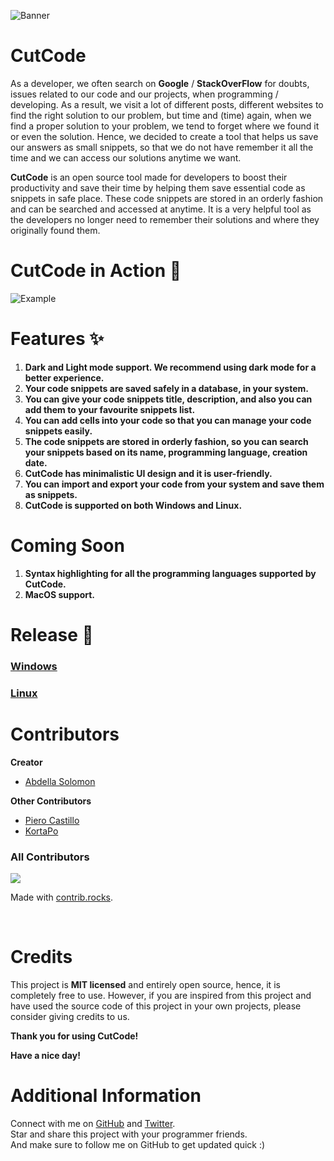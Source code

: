 ![Banner](https://user-images.githubusercontent.com/63385587/135706502-35fee274-a8d2-48da-b9a9-50213ae3104a.png)


# CutCode

As a developer, we often search on <strong>Google</strong> / <strong>StackOverFlow</strong> for doubts, issues related to our code and our projects, when programming / developing. As a result, we visit a lot of different posts, different websites to find the right solution to our problem, but time and (time) again, when we find a proper solution to your problem, we tend to forget where we found it or even the solution. Hence, we decided to create a tool that helps us save our answers as small snippets, so that we do not have remember it all the time and we can access our solutions anytime we want.

<b>CutCode</b> is an open source tool made for developers to boost their productivity and save their time by helping them save essential code as snippets in safe place. These code snippets are stored in an orderly fashion and can be searched and accessed at anytime. It is a very helpful tool as the developers no longer need to remember their solutions and where they originally found them. 


# CutCode in Action 🎨
![Example](https://github.com/Abdesol/CutCode/blob/master/imgs/cutcode.gif)


# Features ✨

1. **Dark and Light mode support. We recommend using dark mode for a better experience.**
2. **Your code snippets are saved safely in a database, in your system.**
3. **You can give your code snippets title, description, and also you can add them to your favourite snippets list.**
4. **You can add cells into your code so that you can manage your code snippets easily.**
5. **The code snippets are stored in orderly fashion, so you can search your snippets based on its name, programming language, creation date.**
6. **CutCode has minimalistic UI design and it is user-friendly.**
7. **You can import and export your code from your system and save them as snippets.**
8. **CutCode is supported on both Windows and Linux.**

# Coming Soon 
1. **Syntax highlighting for all the programming languages supported by CutCode.**
2. **MacOS support.**


# Release 🚀
### [Windows](https://github.com/Abdesol/CutCode/releases/download/v3.0.0/CutCode.v3.0.0.Win.x64.exe) 

### [Linux](https://github.com/Abdesol/CutCode/releases/download/v3.0.0/CutCode_linux_x64_installer.sh)

# Contributors

**Creator**
- [Abdella Solomon](https://github.com/Abdesol)

**Other Contributors**
- [Piero Castillo](https://github.com/PieroCastillo)
- [KortaPo](https://github.com/KortaPo)

### All Contributors
<a href="https://github.com/Abdesol/CutCode/graphs/contributors">
  <img src="https://contrib.rocks/image?repo=Abdesol/CutCode"/>
</a>

<br/>

Made with [contrib.rocks](https://contrib.rocks).

<br/>

# Credits
This project is **MIT licensed** and entirely open source, hence, it is completely free to use. However, if you are inspired from this project and have used the source code of this project in your own projects, please consider giving credits to us.

**Thank you for using CutCode!**

**Have a nice day!**

# Additional Information

Connect with me on [GitHub](https://github.com/Abdesol) and [Twitter](https://twitter.com/AbdellaSolomon).
<br>
Star and share this project with your programmer friends.
<br>
And make sure to follow me on GitHub to get updated quick :)
